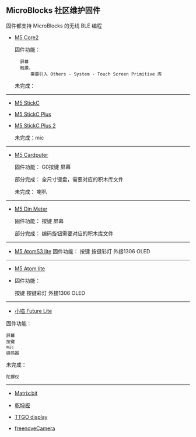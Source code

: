 ## MicroBlocks 社区维护固件

固件都支持 MicroBlocks 的无线 BLE 编程
- [M5 Core2](/assets/m5core2_firmware_232_2.bin ':ignore')

    固件功能：

        屏幕
        触摸，
            需要引入 Others - System - Touch Screen Primitive 库

    未完成：

---
- [M5 StickC](/assets/m5stick-firmware-232.bin ':ignore')
- [M5 StickC Plus](/assets/m5stick-plus-firmware-232.bin ':ignore')
- [M5 StickC Plus 2](/assets/m5stick-plus2-firmware-232.bin ':ignore')

    未完成：mic 
---     
- [M5 Cardputer](/assets/m5-cardputer-firmware-232.bin ':ignore')

    固件功能：
        G0按键
        屏幕

    部分完成：
        全尺寸键盘，需要对应的积木库文件

    未完成：
        喇叭
---   
- [M5 Din Meter](/assets/m5stack-Din-Meter-firmware-232.bin ':ignore')

    固件功能：
        按键
        屏幕

    部分完成：
        编码旋钮需要对应的积木库文件
--- 
- [M5 AtomS3 lite](/assets/m5-atom-s3-lite-firmware-232.bin ':ignore')
    固件功能：
        按键
        按键彩灯
        外接1306 OLED
---
- [M5 Atom lite](/assets/m5atom-lite-firmware-232.bin ':ignore')

-   固件功能：

    按键
    按键彩灯
    外接1306 OLED
---
- [小喵 Future Lite](/assets/future-lite-firmware-232.bin ':ignore')

固件功能：

    屏幕
    按键
    mic
    蜂鸣器

未完成：

    陀螺仪
---
- [Matrix:bit](/assets/matrixbit-firmware-232.bin ':ignore')

- [乾坤板](/assets/qiankun-firmware-232.bin)

- [TTGO display](/assets/ttgo-display-firmware-232.bin ':ignore')

- [freenoveCamera](/assets/freenoveCamera-firmware-232.bin ':ignore')